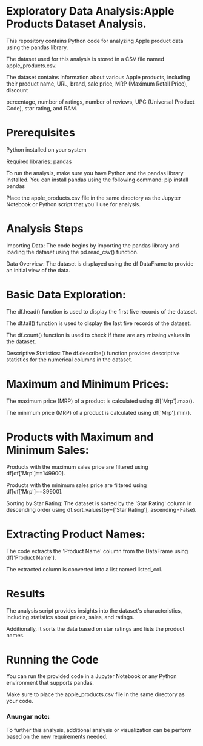 # Exploratory Data Analysis:Apple Products Dataset Analysis.
This repository contains Python code for analyzing Apple product data using the pandas library. 

The dataset used for this analysis is stored in a CSV file named apple_products.csv. 

The dataset contains information about various Apple products, including their product name, URL, brand, sale price, MRP (Maximum Retail Price), discount 

percentage, number of ratings, number of reviews, UPC (Universal Product Code), star rating, and RAM.

# Prerequisites
Python installed on your system

Required libraries: pandas

To run the analysis, make sure you have Python and the pandas library installed. You can install pandas using the following command:
pip install pandas

Place the apple_products.csv file in the same directory as the Jupyter Notebook or Python script that you'll use for analysis.

# Analysis Steps
Importing Data: The code begins by importing the pandas library and loading the dataset using the pd.read_csv() function.

Data Overview: The dataset is displayed using the df DataFrame to provide an initial view of the data.

# Basic Data Exploration:
The df.head() function is used to display the first five records of the dataset.

The df.tail() function is used to display the last five records of the dataset.

The df.count() function is used to check if there are any missing values in the dataset.

Descriptive Statistics: The df.describe() function provides descriptive statistics for the numerical columns in the dataset.

# Maximum and Minimum Prices:
The maximum price (MRP) of a product is calculated using df['Mrp'].max().

The minimum price (MRP) of a product is calculated using df['Mrp'].min().

# Products with Maximum and Minimum Sales:
Products with the maximum sales price are filtered using df[df['Mrp']==149900].

Products with the minimum sales price are filtered using df[df['Mrp']==39900].

Sorting by Star Rating: The dataset is sorted by the 'Star Rating' column in descending order using df.sort_values(by=['Star Rating'], ascending=False).

# Extracting Product Names:
The code extracts the 'Product Name' column from the DataFrame using df['Product Name'].

The extracted column is converted into a list named listed_col.

# Results
The analysis script provides insights into the dataset's characteristics, including statistics about prices, sales, and ratings. 

Additionally, it sorts the data based on star ratings and lists the product names.

# Running the Code
You can run the provided code in a Jupyter Notebook or any Python environment that supports pandas. 

Make sure to place the apple_products.csv file in the same directory as your code.

### Anungar note:
To further this analysis, additional analysis or visualization can be perform based on the new  requirements needed.
